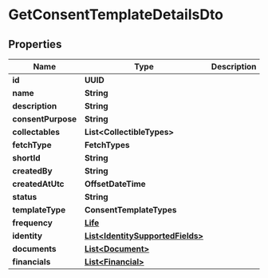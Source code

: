 

# GetConsentTemplateDetailsDto


## Properties

Name | Type | Description | Notes
------------ | ------------- | ------------- | -------------
**id** | **UUID** |  |  [optional]
**name** | **String** |  |  [optional]
**description** | **String** |  |  [optional]
**consentPurpose** | **String** |  |  [optional]
**collectables** | **List&lt;CollectibleTypes&gt;** |  |  [optional]
**fetchType** | **FetchTypes** |  |  [optional]
**shortId** | **String** |  |  [optional]
**createdBy** | **String** |  |  [optional]
**createdAtUtc** | **OffsetDateTime** |  |  [optional]
**status** | **String** |  |  [optional]
**templateType** | **ConsentTemplateTypes** |  |  [optional]
**frequency** | [**Life**](Life.md) |  |  [optional]
**identity** | [**List&lt;IdentitySupportedFields&gt;**](IdentitySupportedFields.md) |  |  [optional]
**documents** | [**List&lt;Document&gt;**](Document.md) |  |  [optional]
**financials** | [**List&lt;Financial&gt;**](Financial.md) |  |  [optional]



